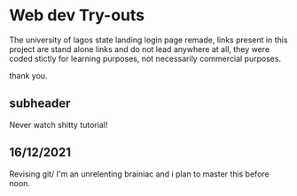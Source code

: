 # Web dev Try-outs

The university of lagos state landing login page remade, 
links present in this project are stand alone links and do not lead anywhere at all,
they were coded stictly for learning purposes, not necessarily commercial purposes.

thank you.

## subheader

Never watch shitty tutorial!

## 16/12/2021

Revising git/ I'm an unrelenting brainiac and i plan to master this before noon.